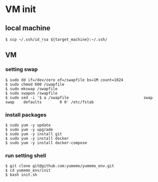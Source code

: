# VM init
## local machine
```
$ scp ~/.ssh/id_rsa ${target_machine}:~/.ssh/
```

## VM
### setting swap
```
$ sudo dd if=/dev/zero of=/swapfile bs=1M count=1024
$ sudo chmod 600 /swapfile
$ sudo mkswap /swapfile
$ sudo swapon /swapfile
$ sudo sed -i '$ a /swapfile                                 swap                    swap    defaults        0 0' /etc/fstab
```
### install packages
```
$ sudo yum -y update
$ sudo yum -y upgrade
$ sudo yum -y install git
$ sudo yum -y install docker
$ sudo yum -y install docker-compose
```

### run setting shell
```
$ git clone git@github.com:yumemo/yumemo_env.git
$ cd yumemo_env/init
$ bash init.sh
```
